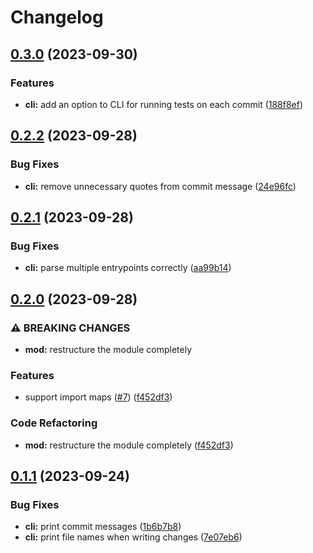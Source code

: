 # Changelog

## [0.3.0](https://github.com/hasundue/deno-molt/compare/0.2.2...0.3.0) (2023-09-30)


### Features

* **cli:** add an option to CLI for running tests on each commit ([188f8ef](https://github.com/hasundue/deno-molt/commit/188f8ef92fd0a0ef781cd2615b720f972aa12ae5))

## [0.2.2](https://github.com/hasundue/deno-molt/compare/0.2.1...0.2.2) (2023-09-28)


### Bug Fixes

* **cli:** remove unnecessary quotes from commit message ([24e96fc](https://github.com/hasundue/deno-molt/commit/24e96fc3fca39d94c3f4969a69cbbff65ca7ed20))

## [0.2.1](https://github.com/hasundue/deno-molt/compare/0.2.0...0.2.1) (2023-09-28)


### Bug Fixes

* **cli:** parse multiple entrypoints correctly ([aa99b14](https://github.com/hasundue/deno-molt/commit/aa99b14475a8a0ccee7988a64095db4aa29f64b1))

## [0.2.0](https://github.com/hasundue/deno-molt/compare/0.1.1...0.2.0) (2023-09-28)


### ⚠ BREAKING CHANGES

* **mod:** restructure the module completely

### Features

* support import maps ([#7](https://github.com/hasundue/deno-molt/issues/7)) ([f452df3](https://github.com/hasundue/deno-molt/commit/f452df33c44d018761bc138b0cb1706025183421))


### Code Refactoring

* **mod:** restructure the module completely ([f452df3](https://github.com/hasundue/deno-molt/commit/f452df33c44d018761bc138b0cb1706025183421))

## [0.1.1](https://github.com/hasundue/deno-molt/compare/0.1.0...v0.1.1) (2023-09-24)


### Bug Fixes

* **cli:** print commit messages ([1b6b7b8](https://github.com/hasundue/deno-molt/commit/1b6b7b85a31a3aac87f9fdeb0862cbcc1b37312b))
* **cli:** print file names when writing changes ([7e07eb6](https://github.com/hasundue/deno-molt/commit/7e07eb688d72a3ccd29c6d323c6b53f8acc136fb))
